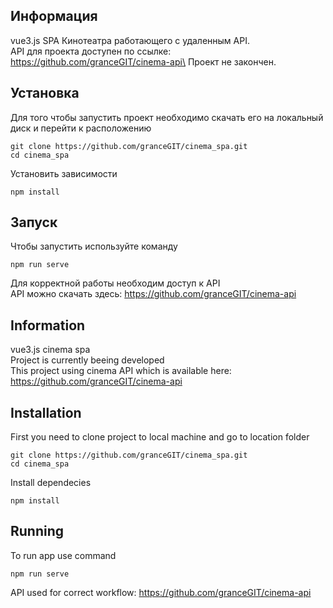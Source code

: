 ## Информация
vue3.js SPA Кинотеатра работающего с удаленным API.\
API для проекта доступен по ссылке: https://github.com/granceGIT/cinema-api\
Проект не закончен.

## Установка
Для того чтобы запустить проект необходимо скачать его на локальный диск и перейти к расположению
```
git clone https://github.com/granceGIT/cinema_spa.git
cd cinema_spa
```
Установить зависимости
```
npm install
```

## Запуск
Чтобы запустить используйте команду
```
npm run serve
```
Для корректной работы необходим доступ к API\
API можно скачать здесь: https://github.com/granceGIT/cinema-api

## Information
vue3.js cinema spa\
Project is currently beeing developed\
This project using cinema API which is available here: https://github.com/granceGIT/cinema-api

## Installation
First you need to clone project to local machine and go to location folder
```
git clone https://github.com/granceGIT/cinema_spa.git
cd cinema_spa
```
Install dependecies
```
npm install
```

## Running
To run app use command
```
npm run serve
```
API used for correct workflow: https://github.com/granceGIT/cinema-api

